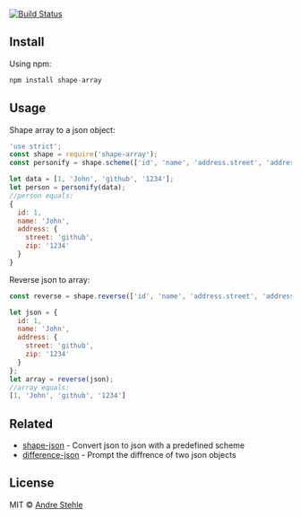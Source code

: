 [![Build Status](https://api.travis-ci.org/ansteh/shape-array.svg?branch=master)](https://travis-ci.org/ansteh/shape-array)

## Install

Using npm:

```js
npm install shape-array
```

## Usage

Shape array to a json object:
```js
'use strict';
const shape = require('shape-array');
const personify = shape.scheme(['id', 'name', 'address.street', 'address.zip']);

let data = [1, 'John', 'github', '1234'];
let person = personify(data);
//person equals:
{
  id: 1,
  name: 'John',
  address: {
    street: 'github',
    zip: '1234'
  }
}
```

Reverse json to array:
```js
const reverse = shape.reverse(['id', 'name', 'address.street', 'address.zip']);

let json = {
  id: 1,
  name: 'John',
  address: {
    street: 'github',
    zip: '1234'
  }
};
let array = reverse(json);
//array equals:
[1, 'John', 'github', '1234']
```

## Related

- [shape-json](https://github.com/ansteh/shape-json) - Convert json to json with a predefined scheme
- [difference-json](https://github.com/ansteh/difference-json) - Prompt the diffrence of two json objects

## License

MIT © [Andre Stehle](https://github.com/ansteh)
